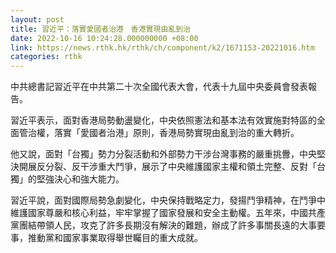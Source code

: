 ```yaml
---
layout: post
title: 習近平：落實愛國者治港　香港實現由亂到治
date: 2022-10-16 10:24:28.000000000 +08:00
link: https://news.rthk.hk/rthk/ch/component/k2/1671153-20221016.htm
categories: rthk
---
```


中共總書記習近平在中共第二十次全國代表大會，代表十九屆中央委員會發表報告。

習近平表示，面對香港局勢動盪變化，中央依照憲法和基本法有效實施對特區的全面管治權，落實「愛國者治港」原則，香港局勢實現由亂到治的重大轉折。

他又說，面對「台獨」勢力分裂活動和外部勢力干涉台灣事務的嚴重挑釁，中央堅決開展反分裂、反干涉重大鬥爭，展示了中央維護國家主權和領土完整、反對「台獨」的堅強決心和強大能力。

習近平說，面對國際局勢急劇變化，中央保持戰略定力，發揚鬥爭精神，在鬥爭中維護國家尊嚴和核心利益，牢牢掌握了國家發展和安全主動權。五年來，中國共產黨團結帶領人民，攻克了許多長期沒有解決的難題，辦成了許多事關長遠的大事要事，推動黨和國家事業取得舉世矚目的重大成就。
